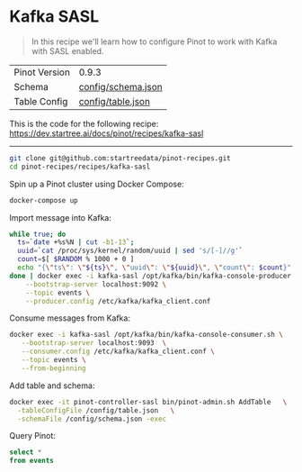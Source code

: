 # Kafka SASL

> In this recipe we'll learn how to configure Pinot to work with Kafka with SASL enabled.

<table>
  <tr>
    <td>Pinot Version</td>
    <td>0.9.3</td>
  </tr>
  <tr>
    <td>Schema</td>
    <td><a href="config/schema.json">config/schema.json</a></td>
  </tr>
    <tr>
    <td>Table Config</td>
    <td><a href="config/table.json">config/table.json</a></td>
  </tr>
</table>

This is the code for the following recipe: https://dev.startree.ai/docs/pinot/recipes/kafka-sasl

***

```bash
git clone git@github.com:startreedata/pinot-recipes.git
cd pinot-recipes/recipes/kafka-sasl
```

Spin up a Pinot cluster using Docker Compose:

```bash
docker-compose up
```

Import message into Kafka:

```bash
while true; do
  ts=`date +%s%N | cut -b1-13`;
  uuid=`cat /proc/sys/kernel/random/uuid | sed 's/[-]//g'`
  count=$[ $RANDOM % 1000 + 0 ]
  echo "{\"ts\": \"${ts}\", \"uuid\": \"${uuid}\", \"count\": $count}"
done | docker exec -i kafka-sasl /opt/kafka/bin/kafka-console-producer.sh \
    --bootstrap-server localhost:9092 \
    --topic events \
    --producer.config /etc/kafka/kafka_client.conf
```

Consume messages from Kafka:

```bash
docker exec -i kafka-sasl /opt/kafka/bin/kafka-console-consumer.sh \
   --bootstrap-server localhost:9093  \
   --consumer.config /etc/kafka/kafka_client.conf \
   --topic events \
   --from-beginning
``` 

Add table and schema:

```bash
docker exec -it pinot-controller-sasl bin/pinot-admin.sh AddTable   \
  -tableConfigFile /config/table.json   \
  -schemaFile /config/schema.json -exec
```

Query Pinot:

```sql
select * 
from events
```
